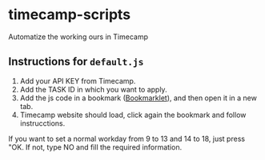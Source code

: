 # timecamp-scripts
Automatize the working ours in Timecamp

## Instructions for `default.js`

1. Add your API KEY from Timecamp.
2. Add the TASK ID in which you want to apply.
3. Add the js code in a bookmark ([Bookmarklet](https://en.wikipedia.org/wiki/Bookmarklet)), and then open it in a new tab.
4. Timecamp website should load, click again the bookmark and follow instrucctions.

If you want to set a normal workday from 9 to 13 and 14 to 18, just press "OK.
If not, type NO and fill the required information.
